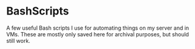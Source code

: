 # BashScripts
A few useful Bash scripts I use for automating things on my server and in VMs. These are mostly only saved here for archival purposes, but should still work.
